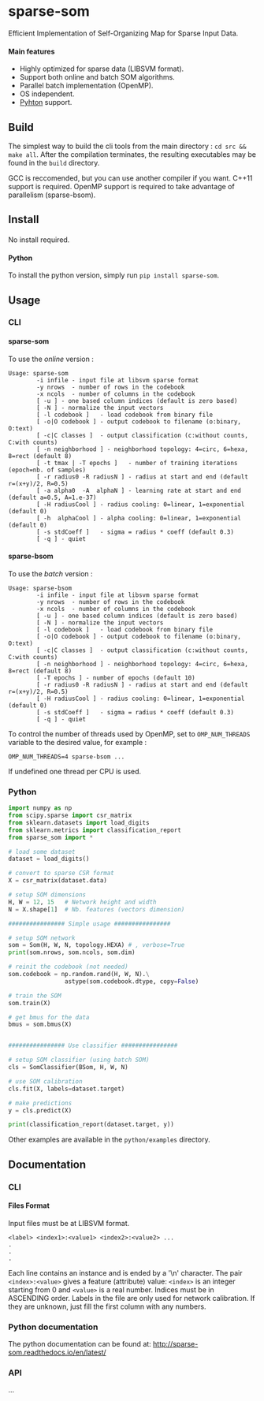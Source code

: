 # sparse-som

Efficient Implementation of Self-Organizing Map for Sparse Input Data.

#### Main features

- Highly optimized for sparse data (LIBSVM format).
- Support both online and batch SOM algorithms.
- Parallel batch implementation (OpenMP).
- OS independent.
- [Pyhton](https://pypi.python.org/pypi?:action=display&name=sparse-som) support.

## Build

The simplest way to build the cli tools from the main directory : `cd src && make all`.
After the compilation terminates, the resulting executables may be found in the `build` directory.

GCC is reccomended, but you can use another compiler if you want. C++11 support is required.
OpenMP support is required to take advantage of parallelism (sparse-bsom).

## Install

####

No install required.

#### Python

To install the python version, simply run `pip install sparse-som`.

## Usage

### CLI

#### sparse-som

To use the *online* version :

```
Usage: sparse-som
        -i infile - input file at libsvm sparse format
        -y nrows  - number of rows in the codebook
        -x ncols  - number of columns in the codebook
        [ -u ] - one based column indices (default is zero based)
        [ -N ] - normalize the input vectors
        [ -l codebook ]   - load codebook from binary file
        [ -o|O codebook ] - output codebook to filename (o:binary, O:text)
        [ -c|C classes ]  - output classification (c:without counts, C:with counts)
        [ -n neighborhood ] - neighborhood topology: 4=circ, 6=hexa, 8=rect (default 8)
        [ -t tmax | -T epochs ]   - number of training iterations (epoch=nb. of samples)
        [ -r radius0 -R radiusN ] - radius at start and end (default r=(x+y)/2, R=0.5)
        [ -a alpha0  -A  alphaN ] - learning rate at start and end (default a=0.5, A=1.e-37)
        [ -H radiusCool ] - radius cooling: 0=linear, 1=exponential (default 0)
        [ -h  alphaCool ] - alpha cooling: 0=linear, 1=exponential (default 0)
        [ -s stdCoeff ]   - sigma = radius * coeff (default 0.3)
        [ -q ] - quiet
```

#### sparse-bsom

To use the *batch* version :

```
Usage: sparse-bsom
        -i infile - input file at libsvm sparse format
        -y nrows  - number of rows in the codebook
        -x ncols  - number of columns in the codebook
        [ -u ] - one based column indices (default is zero based)
        [ -N ] - normalize the input vectors
        [ -l codebook ]   - load codebook from binary file
        [ -o|O codebook ] - output codebook to filename (o:binary, O:text)
        [ -c|C classes ]  - output classification (c:without counts, C:with counts)
        [ -n neighborhood ] - neighborhood topology: 4=circ, 6=hexa, 8=rect (default 8)
        [ -T epochs ] - number of epochs (default 10)
        [ -r radius0 -R radiusN ] - radius at start and end (default r=(x+y)/2, R=0.5)
        [ -H radiusCool ] - radius cooling: 0=linear, 1=exponential (default 0)
        [ -s stdCoeff ]   - sigma = radius * coeff (default 0.3)
        [ -q ] - quiet
```

To control the number of threads used by OpenMP, set to `OMP_NUM_THREADS` variable to the desired value, for example :

```
OMP_NUM_THREADS=4 sparse-bsom ...
```

If undefined one thread per CPU is used.

### Python


```python
import numpy as np
from scipy.sparse import csr_matrix
from sklearn.datasets import load_digits
from sklearn.metrics import classification_report
from sparse_som import *

# load some dataset
dataset = load_digits()

# convert to sparse CSR format
X = csr_matrix(dataset.data)

# setup SOM dimensions
H, W = 12, 15   # Network height and width
N = X.shape[1]  # Nb. features (vectors dimension)

################ Simple usage ################

# setup SOM network
som = Som(H, W, N, topology.HEXA) # , verbose=True
print(som.nrows, som.ncols, som.dim)

# reinit the codebook (not needed)
som.codebook = np.random.rand(H, W, N).\
                astype(som.codebook.dtype, copy=False)

# train the SOM
som.train(X)

# get bmus for the data
bmus = som.bmus(X)


################ Use classifier ################

# setup SOM classifier (using batch SOM)
cls = SomClassifier(BSom, H, W, N)

# use SOM calibration
cls.fit(X, labels=dataset.target)

# make predictions
y = cls.predict(X)

print(classification_report(dataset.target, y))
```

Other examples are available in the `python/examples` directory.

## Documentation

### CLI

#### Files Format

Input files must be at LIBSVM format.

```
<label> <index1>:<value1> <index2>:<value2> ...
.
.
.
```

Each line contains an instance and is ended by a '\n' character. The pair `<index>:<value>` gives a feature (attribute) value: `<index>` is an integer starting from 0 and `<value>` is a real number. Indices must be in ASCENDING order. Labels in the file are only used for network calibration. If they are unknown, just fill the first column with any numbers.


### Python documentation

The python documentation can be found at: http://sparse-som.readthedocs.io/en/latest/


### API

...

